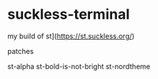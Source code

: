 # suckless-terminal
my build of st](https://st.suckless.org/)


patches

st-alpha
st-bold-is-not-bright
st-nordtheme
